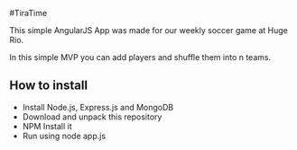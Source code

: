 #TiraTime

This simple AngularJS App was made for our weekly soccer game at Huge Rio.

In this simple MVP you can add players and shuffle them into n teams.

## How to install
* Install Node.js, Express.js and MongoDB
* Download and unpack this repository
* NPM Install it
* Run using node app.js
